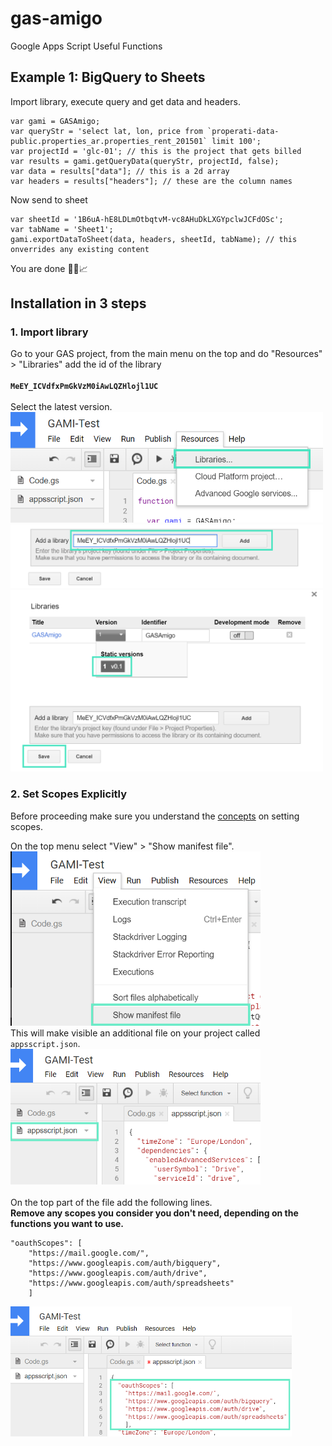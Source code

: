# gas-amigo
Google Apps Script Useful Functions

## Example 1: BigQuery to Sheets
Import library, execute query and get data and headers.
```
var gami = GASAmigo;
var queryStr = 'select lat, lon, price from `properati-data-public.properties_ar.properties_rent_201501` limit 100';
var projectId = 'glc-01'; // this is the project that gets billed
var results = gami.getQueryData(queryStr, projectId, false);
var data = results["data"]; // this is a 2d array
var headers = results["headers"]; // these are the column names
```
Now send to sheet
```
var sheetId = '1B6uA-hE8LDLmOtbqtvM-vc8AHuDkLXGYpclwJCFdOSc';
var tabName = 'Sheet1';
gami.exportDataToSheet(data, headers, sheetId, tabName); // this onverrides any existing content
```
You are done 🧙✨📈


## Installation in 3 steps
### 1. Import library
Go to your GAS project, from the main menu on the top and do "Resources" > "Libraries" add the id of the library<br><br>
**`MeEY_ICVdfxPmGkVzM0iAwLQZHlojl1UC`**<br><br>
Select the latest version.<br>
<img src="https://raw.githubusercontent.com/Sherm4nLC/gas-amigo/master/docs/docs01.png" width="500"/><br>
<img src="https://raw.githubusercontent.com/Sherm4nLC/gas-amigo/master/docs/docs02.png" width="500"/><br>
<img src="https://raw.githubusercontent.com/Sherm4nLC/gas-amigo/master/docs/docs03.png" width="500"/><br>

### 2. Set Scopes Explicitly
Before proceeding make sure you understand the [concepts](https://developers.google.com/apps-script/concepts/scopes) on setting scopes.

On the top menu select "View" > "Show manifest file".<br>
<img src="https://raw.githubusercontent.com/Sherm4nLC/gas-amigo/master/docs/docs04.png" width="400"/><br>
This will make visible an additional file on your project called `appsscript.json`.<br>
<img src="https://raw.githubusercontent.com/Sherm4nLC/gas-amigo/master/docs/docs05.png" width="400"/><br>
<br>
On the top part of the file add the following lines.<br>
**Remove any scopes you consider you don't need, depending on the functions you want to use.**
```
"oauthScopes": [
    "https://mail.google.com/",
    "https://www.googleapis.com/auth/bigquery",
    "https://www.googleapis.com/auth/drive",
    "https://www.googleapis.com/auth/spreadsheets"
    ]
```
<img src="https://raw.githubusercontent.com/Sherm4nLC/gas-amigo/master/docs/docs06.png" width="450"/><br>

